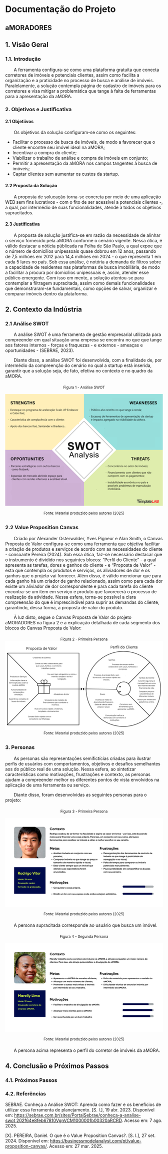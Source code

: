 # Documentação do Projeto

## aMORADORES

## 1. Visão Geral

### 1.1. Introdução 

&nbsp; &nbsp; &nbsp; &nbsp;A ferramenta configura-se como uma plataforma gratuíta que conecta corretores de imóveis e potenciais clientes, assim como facilita a organização e a praticidade no processo de busca e análise de imóveis. Paralelamente, a solução contempla página de cadastro de imóveis para os corretores e visa mitigar a problemática que tange à falta de ferramentas para a apresentação da aMORA.

### 2. Objetivos e Justificativa

#### 2.1 Objetiivos

&nbsp; &nbsp; &nbsp; &nbsp;Os objetivos da solução configuram-se como os seguintes:

- Facilitar o processo de busca de imóveis, de modo a favorecer que o cliente encontre seu imóvel ideal na aMORA;
- Incentivar a compra do cliente;
- Viabilizar o trabalho de análise e compra de imóveis em conjunto;
- Permitir a apresentação da aMORA nos campos tangentes à busca de imóveis;
- Captar clientes sem aumentar os custos da startup.

#### 2.2 Proposta da Solução

&nbsp; &nbsp; &nbsp; &nbsp;A proposta de solucação torna-se concreta por meio de uma aplicação WEB sem fins lucrativos - com o fito de ser acessível a potenciais clientes -, a qual, por intermédio de suas funcionalidades, atende à todos os objetivos supracitados. 

#### 2.3 Justificativa

&nbsp; &nbsp; &nbsp; &nbsp;A proposta de solução justifica-se em razão da necessidade de alinhar o serviço fornecido pela aMORA conforme o cenário vigente. Nessa ótica, é válido destacar a nóticia públicada na Folha de São Paulo, a qual expoe que o número de domicílios unipessoais quase dobrou em 12 anos, passando de 7,5 milhões em 2012 para 14,4 milhões em 2024 - o que representa 1 em cada 5 lares no país. Sob essa análise, é notória a demanda de filtros sobre a capacidade de residentes nas plataformas de busca imobiliária, de modo a facilitar a procura por domicílios unipessoais e, assim, atender esse público emergente. Com isso em mente, a solução atentou-se para contemplar a filtragem supracitada, assim como demais funcionalidades que demonstraram-se fundamentais, como opções de salvar, organizar e comparar imóveis dentro da plataforma.

## 2. Contexto da Indústria

### 2.1 Análise SWOT  

&nbsp; &nbsp; &nbsp; &nbsp;A análise SWOT é uma ferramenta de gestão empresarial utilizada para compreender em qual situação uma empresa se encontra no que que tange aos fatores internos - forças e fraquezas - e externos  - ameaças e oportunidades - (SEBRAE, 2023).<br>

&nbsp; &nbsp; &nbsp; &nbsp;Diante disso, a análise SWOT foi desenvolvida, com a finalidade de, por intermédio da compreenção do cenário no qual a startup está inserida, garantir que a solução seja, de fato, efetiva no contexto e no quadro da aMORA.

<div align = "center">

<sub> Figura 1 - Análise SWOT </sub>

<img src = "../assets/analise-swot.png">

<sup>Fonte: Material produzido pelos autores (2025)</sup>

</div>

### 2.2 Value Proposition Canvas  
&nbsp; &nbsp; &nbsp; &nbsp;Criado por Alexander Osterwalder, Yves Pigneur e Alan Smith, o Canvas Proposta de Valor configura-se como uma ferramenta que objetiva facilitar a criação de produtos e serviços de acordo com as necessidades do cliente - consoante Pereira (2024). Sob essa ótica, faz-se necessário destacar que o instrumento é dividido nos seguintes blocos: “Perfil do Cliente” - a qual apresenta as tarefas, dores e ganhos do cliente - e “Proposta de Valor” - esta que contempla os produtos e serviços, os aliviadores de dor e os ganhos que o projeto vai fornecer. Além disso, é válido mencionar que para cada ganho há um criador de ganho relacionado, assim como para cada dor existe um aliviador de dor correspondente e para cada tarefa do cliente encontra-se um item em serviço e produto que favorecerá o processo de realização da atividade. Nessa esfera, torna-se possível a clara compreensão do que é imprescindível para suprir as demandas do cliente, garantindo, dessa forma, a proposta de valor do produto.

&nbsp; &nbsp; &nbsp; &nbsp;À luz disto, segue o Canvas Proposta de Valor do projeto aMORADORES na figura 2 e a explicação detalhada de cada segmento dos blocos do Canvas Proposta de Valor:

<div align = "center">
    
<sub>Figura 2 - Primeira Persona </sub>
<img src = "../assets/CPV - aMORADORES.png">
<sup>Fonte: Material produzido pelos autores (2025)</sup>

</div>

### 3. Personas  

&nbsp; &nbsp; &nbsp; &nbsp;As personas são representações semifictícias criadas para ilustrar perfis de usuários com comportamentos, objetivos e desafios semelhantes aos do público real de uma solução. Nessa esfera, ao sintetizar características como motivações, frustrações e contexto, as personas ajudam a compreender melhor os diferentes pontos de vista envolvidos na aplicação de uma ferramenta ou serviço.

&nbsp; &nbsp; &nbsp; &nbsp;Diante disso, foram desenvolvidas as seguintes personas para o projeto:

<div align = "center">
    
<sub>Figura 3 - Primeira Persona </sub>
    
<img src = "../assets/persona1.png">

<sup>Fonte: Material produzido pelos autores (2025)</sup>

</div>

&nbsp; &nbsp; &nbsp; &nbsp;A persona supracitada corresponde ao usuário que busca um imóvel.

<div align = "center">
    
<sub>Figura 4 - Segunda Persona </sub>
    
<img src = "../assets/persona2.png">
  
<sup>Fonte: Material produzido pelos autores (2025)</sup>

</div>

&nbsp; &nbsp; &nbsp; &nbsp;A persona acima representa o perfil do corretor de imóveis da aMORA.

## 4. Conclusão e Próximos Passos

### 4.1. Próximos Passos  

### 4.2. Referências

SEBRAE. Conheça a Análise SWOT: Aprenda como fazer e os benefícios de utilizar essa ferramenta de planejamento. [S. l.], 19 abr. 2023. Disponível em: https://sebrae.com.br/sites/PortalSebrae/conheca-a-analise-swot,202f64e8feb67810VgnVCM1000001b00320aRCRD. Acesso em: 7 ago. 2025.

[X]. PEREIRA, Daniel. O que é o Value Proposition Canvas?. [S. l.], 27 set. 2024. Disponível em: https://businessmodelanalyst.com/pt/value-proposition-canvas/. Acesso em: 27 mar. 2025.
